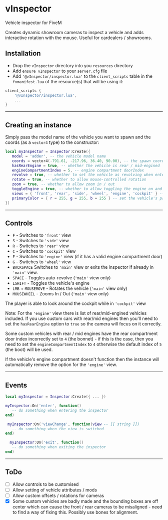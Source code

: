 # vInspector
 Vehicle inspector for FiveM

 Creates dynamic showroom cameras to inspect a vehicle and adds interactive rotation with the mouse. Useful for cardealers / showrooms.
 
 ## Installation
* Drop the `vInspector` directory into you `resources` directory
* Add `ensure vInspector` to your `server.cfg` file
* Add `'@vInspector/inspector.lua'` to the `client_scripts` table in the `fxmanifest.lua` of the resource(s) that will be using it:

```lua
client_scripts {
    '@vInspector/inspector.lua',
    ...
}
```

---

 ## Creating an instance
 Simply pass the model name of the vehicle you want to spawn and the coords (as a `vector4` type) to the constructor:
 ```lua
 local myInspector = Inspector:Create({
    model = 'adder', -- the vehicle model name
    coords = vector4(-791.61, -217.96, 36.40, 90.00), -- the spawn coords
    hasRearEngine = true, -- whether the vehicle is rear / mid-engined
    engineCompartmentIndex = 5, -- engine compartment doorIndex
    revolve = true, -- whether to set the vehicle as revolving when entering inspector
    rotate = true, -- whether to allow mouse-controlled rotation
    zoom = true, -- whether to allow zoom in / out
    toggleEngine = true, -- whether to allow toggling the engine on and off
    views = { 'front', 'rear', 'side', 'wheel', 'engine', 'cockpit' } -- available views
    primaryColor = { r = 255, g = 255, b = 255 } -- set the vehicle's primary colour
 })
 ```
 
 ---

 
## Controls
 * `F` - Switches to `'front'` view
 * `S` - Switches to `'side'` view
 * `R` - Switches to `'rear'` view
 * `C` - Switches to `'cockpit'` view
 * `E` - Switches to `'engine'` view (if it has a valid engine compartment door)
 * `G` - Switches to `'wheel'` view
 * `BACKSPACE` Switches to `'main'` view or exits the inspector if already in `'main'` view.
 * `SPACE` - Toggles auto-revolve (`'main'` view only)
 * `LSHIFT` - Toggles the vehicle's engine
 * `LMB` + `MOUSEMOVE` - Rotates the vehicle (`'main'` view only)
 * `MOUSEWHEEL` - Zooms In / Out (`'main'` view only)
 
The player is able to look around the cockpit while in `'cockpit'` view

Note: For the `'engine'` view there is list of rear/mid-engined vehicles included. If you use custom cars with rear/mid engines then you'll need to set the `hasRearEngine` option to `true` so the camera will focus on it correctly.

Some custom vehicles with rear / mid engines have the rear compartment door index incorrectly set to `4` (the bonnet) - if this is the case, then you need to set the `engineCompartmentIndex` to `4` otherwise the default index of `5` (the boot) will be used.

If the vehicle's engine compartment doesn't function then the instance will automatically remove the option for the `'engine'` view.

 ---
 
 ## Events

 ```lua
 local myInspector = Inspector:Create({ ... })
 
 myInspector:On('enter', function()
    -- do something when entering the inspector
 end)
 
  myInspector:On('viewChange', function(view -- [[ string ]])
    -- do something when the view is switched
 end)
 
   myInspector:On('exit', function()
    -- do something when exiting the inspector
 end)
 ```
 
 ---

 ## ToDo
- [ ] Allow controls to be customised
- [ ] Allow setting of vehicle attributes / mods
- [ ] Allow custom offsets / rotations for cameras
- [x] Some custom vehicles are badly made and the bounding boxes are off center which can cause the front / rear cameras to be misaligned - need to find a way of fixing this. Possibly use bones for alignment.